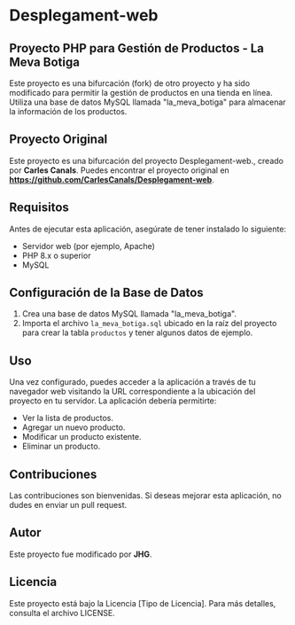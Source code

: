 # Desplegament-web
## Proyecto PHP para Gestión de Productos - La Meva Botiga

Este proyecto es una bifurcación (fork) de otro proyecto y ha sido modificado para permitir la gestión de productos en una tienda en línea. Utiliza una base de datos MySQL llamada "la_meva_botiga" para almacenar la información de los productos.

## Proyecto Original

Este proyecto es una bifurcación del proyecto Desplegament-web., creado por **Carles Canals**. Puedes encontrar el proyecto original en **https://github.com/CarlesCanals/Desplegament-web**.

## Requisitos

Antes de ejecutar esta aplicación, asegúrate de tener instalado lo siguiente:

- Servidor web (por ejemplo, Apache)
- PHP 8.x o superior
- MySQL

## Configuración de la Base de Datos

1. Crea una base de datos MySQL llamada "la_meva_botiga".
2. Importa el archivo `la_meva_botiga.sql` ubicado en la raíz del proyecto para crear la tabla `productos` y tener algunos datos de ejemplo.


## Uso

Una vez configurado, puedes acceder a la aplicación a través de tu navegador web visitando la URL correspondiente a la ubicación del proyecto en tu servidor. La aplicación debería permitirte:

- Ver la lista de productos.
- Agregar un nuevo producto.
- Modificar un producto existente.
- Eliminar un producto.

## Contribuciones

Las contribuciones son bienvenidas. Si deseas mejorar esta aplicación, no dudes en enviar un pull request.

## Autor

Este proyecto fue modificado por **JHG**.

## Licencia

Este proyecto está bajo la Licencia [Tipo de Licencia]. Para más detalles, consulta el archivo LICENSE.

